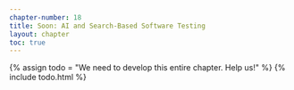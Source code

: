 ```yaml
---
chapter-number: 18
title: Soon: AI and Search-Based Software Testing
layout: chapter
toc: true
---
```


{% assign todo = "We need to develop this entire chapter. Help us!" %}
{% include todo.html %}

